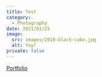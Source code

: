 ```yaml
---
title: Test
category:
  - Photography
date: 2021/01/25
image:
  src: images/2010-black-cake.jpg
  alt: Yay!
private: false
---
```

[Portfolio](/files/design_portfolio.pdf)